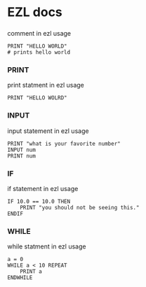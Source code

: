 # EZL docs
### #
comment in ezl
usage
```
PRINT "HELLO WORLD"
# prints hello world
```
### PRINT
print statment in ezl
usage 
```
PRINT "HELLO WOLRD"
```
### INPUT
input statement in ezl
usage
```
PRINT "what is your favorite number"
INPUT num
PRINT num
```
### IF
if statement in ezl
usage
```
IF 10.0 == 10.0 THEN
    PRINT "you should not be seeing this."
ENDIF
```
### WHILE
while statment in ezl
usage
```
a = 0
WHILE a < 10 REPEAT
    PRINT a
ENDWHILE
```
